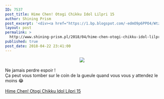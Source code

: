 ```yaml
---
ID: 7537
post_title: Hime Chen! Otogi Chikku Idol Lilpri 15
author: Shining Prism
post_excerpt: '<div><a href="https://1.bp.blogspot.com/-edmO9p6PPO4/Wtz_Lrl82QI/AAAAAAAABuA/nETgbYpnWVUs0F966x2uSS7ljyoW9mW7wCLcBGAs/s1600/Hime%2BChen%2521%2BOtogi%2BChikku%2BIdol%2BLilpri%2B-%2B15.png" imageanchor="1"><img border="0" data-original-height="720" data-original-width="1280" src="https://1.bp.blogspot.com/-edmO9p6PPO4/Wtz_Lrl82QI/AAAAAAAABuA/nETgbYpnWVUs0F966x2uSS7ljyoW9mW7wCLcBGAs/s1600/Hime%2BChen%2521%2BOtogi%2BChikku%2BIdol%2BLilpri%2B-%2B15.png"></a></div><br>Ne jamais perdre espoir !<br>&Ccedil;a peut vous tomber sur le coin de la gueule quand vous vous y attendez le moins &#128514;<br><br><a href="http://jheberg.net/captcha/shining-prism-hime-chen-otogi-chikku-idol-lilpr-27/">Hime Chen! Otogi Chikku Idol Lilpri 15</a>'
layout: post
permalink: >
  http://www.shining-prism.pl/2018/04/hime-chen-otogi-chikku-idol-lilpri-15.html
published: true
post_date: 2018-04-22 23:41:00
---
```

<div class="separator" style="clear: both; text-align: center;"><a href="https://1.bp.blogspot.com/-edmO9p6PPO4/Wtz_Lrl82QI/AAAAAAAABuA/nETgbYpnWVUs0F966x2uSS7ljyoW9mW7wCLcBGAs/s1600/Hime%2BChen%2521%2BOtogi%2BChikku%2BIdol%2BLilpri%2B-%2B15.png" imageanchor="1" style="margin-left: 1em; margin-right: 1em;"><img border="0" data-original-height="720" data-original-width="1280" src="https://united-subs.dearclouds.com/wp-content/uploads/2018/05/6007e0b39fb0bf5359f70339984d3bae.jpg" /></a></div><br />Ne jamais perdre espoir !<br />Ça peut vous tomber sur le coin de la gueule quand vous vous y attendez le moins 😂<br /><br /><a href="http://jheberg.net/captcha/shining-prism-hime-chen-otogi-chikku-idol-lilpr-27/">Hime Chen! Otogi Chikku Idol Lilpri 15</a>
